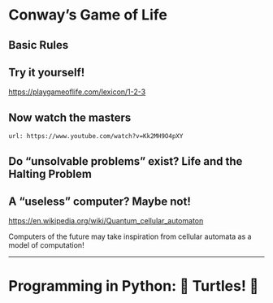 
# Conway’s Game of Life

## Basic Rules

## Try it yourself!

https://playgameoflife.com/lexicon/1-2-3

## Now watch the masters


```embed
url: https://www.youtube.com/watch?v=Kk2MH9O4pXY
```
## Do “unsolvable problems” exist? Life and the Halting Problem


## A “useless” computer? Maybe not!

https://en.wikipedia.org/wiki/Quantum_cellular_automaton

Computers of the future may take inspiration from cellular automata as a model of computation!

---

# Programming in Python: 🐢 Turtles! 🐢

